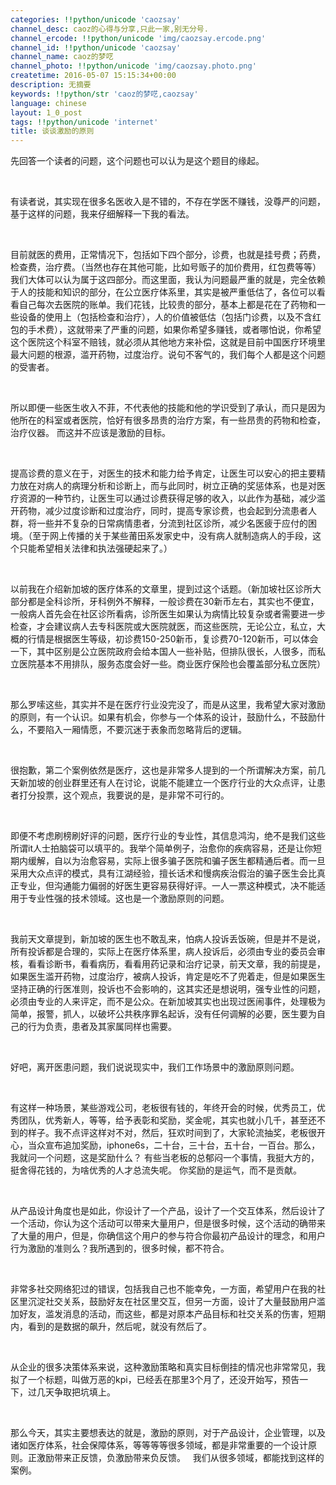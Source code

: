 ```yaml
---
categories: !!python/unicode 'caozsay'
channel_desc: caoz的心得与分享,只此一家,别无分号.
channel_ercode: !!python/unicode 'img/caozsay.ercode.png'
channel_id: !!python/unicode 'caozsay'
channel_name: caoz的梦呓
channel_photo: !!python/unicode 'img/caozsay.photo.png'
createtime: 2016-05-07 15:15:34+00:00
description: 无摘要
keywords: !!python/str 'caoz的梦呓,caozsay'
language: chinese
layout: 1_0_post
tags: !!python/unicode 'internet'
title: 谈谈激励的原则
---
```

<div class="rich_media_content" id="js_content">
<p>
         先回答一个读者的问题，这个问题也可以认为是这个题目的缘起。
         <br/>
</p>
<p>
<br/>
</p>
<p>
         有读者说，其实现在很多名医收入是不错的，不存在学医不赚钱，没尊严的问题，基于这样的问题，我来仔细解释一下我的看法。
        </p>
<p>
<br/>
</p>
<p>
         目前就医的费用，正常情况下，包括如下四个部分，诊费，也就是挂号费；药费，检查费，治疗费。（当然也存在其他可能，比如号贩子的加价费用，红包费等等）我们大体可以认为属于这四部分。而这里面，我认为问题最严重的就是，完全依赖于人的技能和知识的部分，在公立医疗体系里，其实是被严重低估了，各位可以看看自己每次去医院的账单。我们花钱，比较贵的部分，基本上都是花在了药物和一些设备的使用上（包括检查和治疗），人的价值被低估（包括门诊费，以及不含红包的手术费），这就带来了严重的问题，如果你希望多赚钱，或者哪怕说，你希望这个医院这个科室不赔钱，就必须从其他地方来补偿，这就是目前中国医疗环境里最大问题的根源，滥开药物，过度治疗。说句不客气的，我们每个人都是这个问题的受害者。
        </p>
<p>
<br/>
</p>
<p>
         所以即便一些医生收入不菲，不代表他的技能和他的学识受到了承认，而只是因为他所在的科室或者医院，恰好有很多昂贵的治疗方案，有一些昂贵的药物和检查，治疗仪器。 而这并不应该是激励的目标。
        </p>
<p>
<br/>
</p>
<p>
         提高诊费的意义在于，对医生的技术和能力给予肯定，让医生可以安心的把主要精力放在对病人的病理分析和诊断上，而与此同时，树立正确的奖惩体系，也是对医疗资源的一种节约，让医生可以通过诊费获得足够的收入，以此作为基础，减少滥开药物，减少过度诊断和过度治疗，同时，提高专家诊费，也会起到分流患者人群，将一些并不复杂的日常病情患者，分流到社区诊所，减少名医疲于应付的困境。（至于网上传播的关于某些莆田系发家史中，没有病人就制造病人的手段，这个只能希望相关法律和执法强硬起来了。）
        </p>
<p>
<br/>
</p>
<p>
         以前我在介绍新加坡的医疗体系的文章里，提到过这个话题。（新加坡社区诊所大部分都是全科诊所，牙科例外不解释，一般诊费在30新币左右，其实也不便宜，一般病人首先会在社区诊所看病，诊所医生如果认为病情比较复杂或者需要进一步检查，才会建议病人去专科医院或大医院就医，而这些医院，无论公立，私立，大概的行情是根据医生等级，初诊费150-250新币，复诊费70-120新币，可以体会一下，其中区别是公立医院政府会给本国人一些补贴，但排队很长，人很多，而私立医院基本不用排队，服务态度会好一些。商业医疗保险也会覆盖部分私立医院）
        </p>
<p>
<br/>
</p>
<p>
         那么罗嗦这些，其实并不是在医疗行业没完没了，而是从这里，我希望大家对激励的原则，有一个认识。如果有机会，你参与一个体系的设计，鼓励什么，不鼓励什么，不要陷入一厢情愿，不要沉迷于表象而忽略背后的逻辑。
        </p>
<p>
<br/>
</p>
<p>
         很抱歉，第二个案例依然是医疗，这也是非常多人提到的一个所谓解决方案，前几天新加坡的创业群里还有人在讨论，说能不能建立一个医疗行业的大众点评，让患者打分投票，这个观点，我要说的是，是非常不可行的。
        </p>
<p>
<br/>
</p>
<p>
         即便不考虑刷榜刷好评的问题，医疗行业的专业性，其信息鸿沟，绝不是我们这些所谓it人士拍脑袋可以填平的。我举个简单例子，治愈你的疾病容易，还是让你短期内缓解，自以为治愈容易，实际上很多骗子医院和骗子医生都精通后者。而一旦采用大众点评的模式，具有江湖经验，擅长话术和慢病疾治假治的骗子医生会比真正专业，但沟通能力偏弱的好医生更容易获得好评。一人一票这种模式，决不能适用于专业性强的技术领域。这也是一个激励原则的问题。
        </p>
<p>
<br/>
</p>
<p>
         我前天文章提到，新加坡的医生也不敢乱来，怕病人投诉丢饭碗，但是并不是说，所有投诉都是合理的，实际上在医疗体系里，病人投诉后，必须由专业的委员会审核，看看诊断书，看看病历，看看用药记录和治疗记录，前天文章，我的前提是，如果医生滥开药物，过度治疗，被病人投诉，肯定是吃不了兜着走，但是如果医生坚持正确的行医准则，投诉也不会影响的，这其实还是想说明，强专业性的问题，必须由专业的人来评定，而不是公众。在新加坡其实也出现过医闹事件，处理极为简单，报警，抓人，以破坏公共秩序罪名起诉，没有任何调解的必要，医生要为自己的行为负责，患者及其家属同样也需要。
        </p>
<p>
<br/>
</p>
<p>
         好吧，离开医患问题，我们说说现实中，我们工作场景中的激励原则问题。
        </p>
<p>
<br/>
</p>
<p>
         有这样一种场景，某些游戏公司，老板很有钱的，年终开会的时候，优秀员工，优秀团队，优秀新人，等等，给予表彰和奖励，奖金呢，其实也就小几千，甚至还不到的样子。我不点评这样对不对，然后，狂欢时间到了，大家轮流抽奖，老板很开心，当众宣布追加奖励，iphone6s，二十台，三十台，五十台，一百台。那么，我就问一个问题，这是奖励什么？ 有些当老板的总郁闷一个事情，我挺大方的，挺舍得花钱的，为啥优秀的人才总流失呢。 你奖励的是运气，而不是贡献。
        </p>
<p>
<br/>
</p>
<p>
         从产品设计角度也是如此，你设计了一个产品，设计了一个交互体系，然后设计了一个活动，你认为这个活动可以带来大量用户，但是很多时候，这个活动的确带来了大量的用户，但是，你确信这个用户的参与符合你最初产品设计的理念，和用户行为激励的准则么？我所遇到的，很多时候，都不符合。
        </p>
<p>
<br/>
</p>
<p>
         非常多社交网络犯过的错误，包括我自己也不能幸免，一方面，希望用户在我的社区里沉淀社交关系，鼓励好友在社区里交互，但另一方面，设计了大量鼓励用户滥加好友，滥发消息的活动，而这些，都是对原本产品目标和社交关系的伤害，短期内，看到的是数据的飙升，然后呢，就没有然后了。
        </p>
<p>
<br/>
</p>
<p>
         从企业的很多决策体系来说，这种激励策略和真实目标倒挂的情况也非常常见，我拟了一个标题，叫做万恶的kpi，已经丢在那里3个月了，还没开始写，预告一下，过几天争取把坑填上。
        </p>
<p>
<br/>
</p>
<p>
         那么今天，其实主要想表达的就是，激励的原则，对于产品设计，企业管理，以及诸如医疗体系，社会保障体系，等等等等很多领域，都是非常重要的一个设计原则。正激励带来正反馈，负激励带来负反馈。   我们从很多领域，都能找到这样的案例。
        </p>
</div>